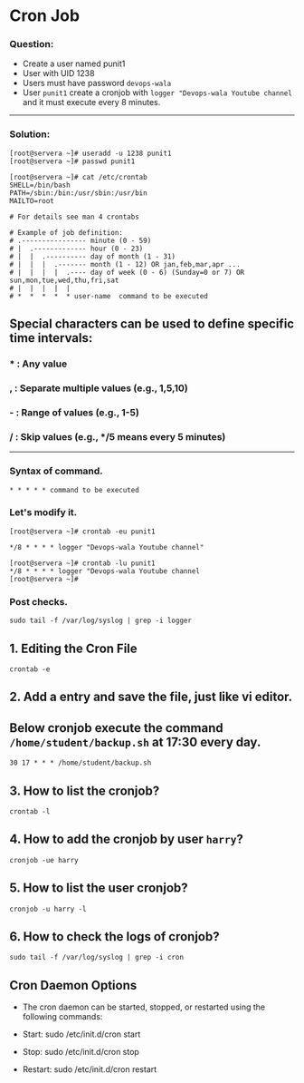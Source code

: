 # Cron Job
### Question:
- Create a user named punit1
- User with UID 1238
- Users must have password `devops-wala`
- User `punit1` create a cronjob with `logger "Devops-wala Youtube channel` and it must execute every 8 minutes. 
---

### Solution:
```
[root@servera ~]# useradd -u 1238 punit1
[root@servera ~]# passwd punit1
```
```
[root@servera ~]# cat /etc/crontab 
SHELL=/bin/bash
PATH=/sbin:/bin:/usr/sbin:/usr/bin
MAILTO=root

# For details see man 4 crontabs

# Example of job definition:
# .---------------- minute (0 - 59)
# |  .------------- hour (0 - 23)
# |  |  .---------- day of month (1 - 31)
# |  |  |  .------- month (1 - 12) OR jan,feb,mar,apr ...
# |  |  |  |  .---- day of week (0 - 6) (Sunday=0 or 7) OR sun,mon,tue,wed,thu,fri,sat
# |  |  |  |  |
# *  *  *  *  * user-name  command to be executed
```

## Special characters can be used to define specific time intervals:

### * : Any value

### , : Separate multiple values (e.g., 1,5,10)

### - : Range of values (e.g., 1-5)

### / : Skip values (e.g., */5 means every 5 minutes)
---


### Syntax of command.
```
* * * * * command to be executed
```

### Let's modify it.
```
[root@servera ~]# crontab -eu punit1
```
```
*/8 * * * * logger "Devops-wala Youtube channel"
```

```
[root@servera ~]# crontab -lu punit1 
*/8 * * * * logger "Devops-wala Youtube channel
[root@servera ~]#
```
### Post checks.
```
sudo tail -f /var/log/syslog | grep -i logger
```







## 1. Editing the Cron File
```
crontab -e
```
## 2. Add a entry and save the file, just like vi editor. 
## Below cronjob execute the command `/home/student/backup.sh` at 17:30 every day. 
```
30 17 * * * /home/student/backup.sh  
```
## 3. How to list the cronjob?
```
crontab -l
```

## 4. How to add the cronjob by user `harry`?
```
cronjob -ue harry
```
## 5. How to list the user cronjob?
```
cronjob -u harry -l
```
## 6. How to check the logs of cronjob?
```
sudo tail -f /var/log/syslog | grep -i cron
```

## Cron Daemon Options

- The cron daemon can be started, stopped, or restarted using the following commands:

- Start: sudo /etc/init.d/cron start
- Stop: sudo /etc/init.d/cron stop
- Restart: sudo /etc/init.d/cron restart



